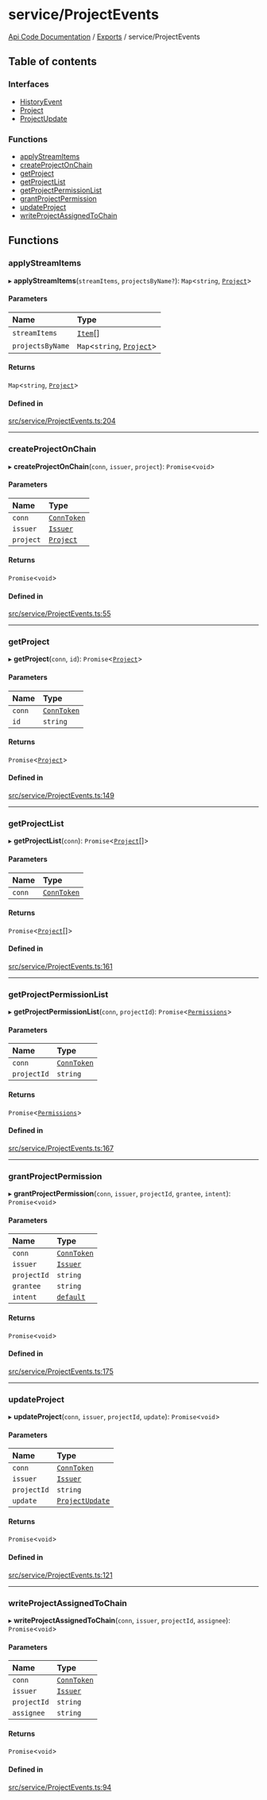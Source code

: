 # service/ProjectEvents
[Api Code Documentation](../README.md) / [Exports](../modules.md) / service/ProjectEvents

## Table of contents

### Interfaces

- [HistoryEvent](../interfaces/service_ProjectEvents.HistoryEvent.md)
- [Project](../interfaces/service_ProjectEvents.Project.md)
- [ProjectUpdate](../interfaces/service_ProjectEvents.ProjectUpdate.md)

### Functions

- [applyStreamItems](service_ProjectEvents.md#applystreamitems)
- [createProjectOnChain](service_ProjectEvents.md#createprojectonchain)
- [getProject](service_ProjectEvents.md#getproject)
- [getProjectList](service_ProjectEvents.md#getprojectlist)
- [getProjectPermissionList](service_ProjectEvents.md#getprojectpermissionlist)
- [grantProjectPermission](service_ProjectEvents.md#grantprojectpermission)
- [updateProject](service_ProjectEvents.md#updateproject)
- [writeProjectAssignedToChain](service_ProjectEvents.md#writeprojectassignedtochain)

## Functions

### applyStreamItems

▸ **applyStreamItems**(`streamItems`, `projectsByName?`): `Map`\<`string`, [`Project`](../interfaces/service_ProjectEvents.Project.md)\>

#### Parameters

| Name | Type |
| :------ | :------ |
| `streamItems` | [`Item`](../interfaces/service_liststreamkeyitems.Item.md)[] |
| `projectsByName` | `Map`\<`string`, [`Project`](../interfaces/service_ProjectEvents.Project.md)\> |

#### Returns

`Map`\<`string`, [`Project`](../interfaces/service_ProjectEvents.Project.md)\>

#### Defined in

[src/service/ProjectEvents.ts:204](https://github.com/openkfw/TruBudget/blob/c993c60c/api/src/service/ProjectEvents.ts#L204)

___

### createProjectOnChain

▸ **createProjectOnChain**(`conn`, `issuer`, `project`): `Promise`\<`void`\>

#### Parameters

| Name | Type |
| :------ | :------ |
| `conn` | [`ConnToken`](service_conn.md#conntoken) |
| `issuer` | [`Issuer`](../interfaces/service_issuer.Issuer.md) |
| `project` | [`Project`](../interfaces/service_ProjectEvents.Project.md) |

#### Returns

`Promise`\<`void`\>

#### Defined in

[src/service/ProjectEvents.ts:55](https://github.com/openkfw/TruBudget/blob/c993c60c/api/src/service/ProjectEvents.ts#L55)

___

### getProject

▸ **getProject**(`conn`, `id`): `Promise`\<[`Project`](../interfaces/service_ProjectEvents.Project.md)\>

#### Parameters

| Name | Type |
| :------ | :------ |
| `conn` | [`ConnToken`](service_conn.md#conntoken) |
| `id` | `string` |

#### Returns

`Promise`\<[`Project`](../interfaces/service_ProjectEvents.Project.md)\>

#### Defined in

[src/service/ProjectEvents.ts:149](https://github.com/openkfw/TruBudget/blob/c993c60c/api/src/service/ProjectEvents.ts#L149)

___

### getProjectList

▸ **getProjectList**(`conn`): `Promise`\<[`Project`](../interfaces/service_ProjectEvents.Project.md)[]\>

#### Parameters

| Name | Type |
| :------ | :------ |
| `conn` | [`ConnToken`](service_conn.md#conntoken) |

#### Returns

`Promise`\<[`Project`](../interfaces/service_ProjectEvents.Project.md)[]\>

#### Defined in

[src/service/ProjectEvents.ts:161](https://github.com/openkfw/TruBudget/blob/c993c60c/api/src/service/ProjectEvents.ts#L161)

___

### getProjectPermissionList

▸ **getProjectPermissionList**(`conn`, `projectId`): `Promise`\<[`Permissions`](authz_types.md#permissions)\>

#### Parameters

| Name | Type |
| :------ | :------ |
| `conn` | [`ConnToken`](service_conn.md#conntoken) |
| `projectId` | `string` |

#### Returns

`Promise`\<[`Permissions`](authz_types.md#permissions)\>

#### Defined in

[src/service/ProjectEvents.ts:167](https://github.com/openkfw/TruBudget/blob/c993c60c/api/src/service/ProjectEvents.ts#L167)

___

### grantProjectPermission

▸ **grantProjectPermission**(`conn`, `issuer`, `projectId`, `grantee`, `intent`): `Promise`\<`void`\>

#### Parameters

| Name | Type |
| :------ | :------ |
| `conn` | [`ConnToken`](service_conn.md#conntoken) |
| `issuer` | [`Issuer`](../interfaces/service_issuer.Issuer.md) |
| `projectId` | `string` |
| `grantee` | `string` |
| `intent` | [`default`](authz_intents.md#default) |

#### Returns

`Promise`\<`void`\>

#### Defined in

[src/service/ProjectEvents.ts:175](https://github.com/openkfw/TruBudget/blob/c993c60c/api/src/service/ProjectEvents.ts#L175)

___

### updateProject

▸ **updateProject**(`conn`, `issuer`, `projectId`, `update`): `Promise`\<`void`\>

#### Parameters

| Name | Type |
| :------ | :------ |
| `conn` | [`ConnToken`](service_conn.md#conntoken) |
| `issuer` | [`Issuer`](../interfaces/service_issuer.Issuer.md) |
| `projectId` | `string` |
| `update` | [`ProjectUpdate`](../interfaces/service_ProjectEvents.ProjectUpdate.md) |

#### Returns

`Promise`\<`void`\>

#### Defined in

[src/service/ProjectEvents.ts:121](https://github.com/openkfw/TruBudget/blob/c993c60c/api/src/service/ProjectEvents.ts#L121)

___

### writeProjectAssignedToChain

▸ **writeProjectAssignedToChain**(`conn`, `issuer`, `projectId`, `assignee`): `Promise`\<`void`\>

#### Parameters

| Name | Type |
| :------ | :------ |
| `conn` | [`ConnToken`](service_conn.md#conntoken) |
| `issuer` | [`Issuer`](../interfaces/service_issuer.Issuer.md) |
| `projectId` | `string` |
| `assignee` | `string` |

#### Returns

`Promise`\<`void`\>

#### Defined in

[src/service/ProjectEvents.ts:94](https://github.com/openkfw/TruBudget/blob/c993c60c/api/src/service/ProjectEvents.ts#L94)
